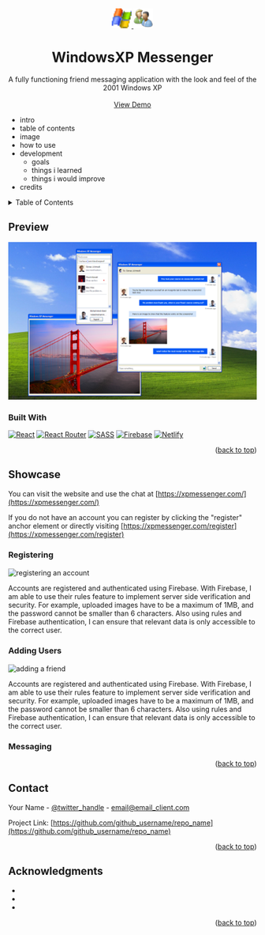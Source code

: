 <a name="readme-top"></a>

<!-- PROJECT LOGO -->
<br />
<div align="center">
  <a href="https://github.com/abedmohammed/windows-xp-messenger">
    <img src="https://github.com/abedmohammed/windows-xp-messenger/blob/main/src/assets/images/windowslogo.png" alt="Logo" width="40" height="40">
    <img src="https://github.com/abedmohammed/windows-xp-messenger/blob/main/public/people.png" alt="Logo" width="40" height="40">
  </a>

<h1 align="center">WindowsXP Messenger</h1>

  <p align="center">
    A fully functioning friend messaging application with the look and feel of the 2001 Windows XP
    <br />
    <br />
    <a href="https://xpmessenger.com/">View Demo</a>
  </p>
</div>


<!-- TABLE OF CONTENTS -->
- intro
- table of contents
- image
- how to use
- development
  - goals
  - things i learned
  - things i would improve
- credits

<details>
  <summary>Table of Contents</summary>
  <ol>
    <li>
      <a href="#about-the-project">About The Project</a>
      <ul>
        <li><a href="#built-with">Built With</a></li>
      </ul>
    </li>
    <li>
      <a href="#getting-started">Getting Started</a>
      <ul>
        <li><a href="#prerequisites">Prerequisites</a></li>
        <li><a href="#installation">Installation</a></li>
      </ul>
    </li>
    <li><a href="#usage">Usage</a></li>
    <li><a href="#roadmap">Roadmap</a></li>
    <li><a href="#contributing">Contributing</a></li>
    <li><a href="#license">License</a></li>
    <li><a href="#contact">Contact</a></li>
    <li><a href="#acknowledgments">Acknowledgments</a></li>
  </ol>
</details>


<!-- Preview -->
## Preview

[<img src="https://github.com/abedmohammed/windows-xp-messenger/blob/main/screenshot1.png" alt="Screenshot to demo the site">](https://xpmessenger.com/)


### Built With

[![React](https://img.shields.io/badge/react-%2320232a.svg?style=for-the-badge&logo=react&logoColor=%2361DAFB)](https://react.dev/)
[![React Router](https://img.shields.io/badge/React_Router-CA4245?style=for-the-badge&logo=react-router&logoColor=white)](https://reactrouter.com/en/main)
[![SASS](https://img.shields.io/badge/SASS-hotpink.svg?style=for-the-badge&logo=SASS&logoColor=white)](https://sass-lang.com/)
[![Firebase](https://img.shields.io/badge/firebase-%23039BE5.svg?style=for-the-badge&logo=firebase)](https://firebase.google.com/)
[![Netlify](https://img.shields.io/badge/netlify-%23000000.svg?style=for-the-badge&logo=netlify&logoColor=#00C7B7)](https://www.netlify.com/)

<p align="right">(<a href="#readme-top">back to top</a>)</p>


<!-- Showcase -->
## Showcase

You can visit the website and use the chat at [https://xpmessenger.com/](https://xpmessenger.com/)

If you do not have an account you can register by clicking the "register" anchor element or directly visiting [https://xpmessenger.com/register](https://xpmessenger.com/register)

### Registering


<img align="center" src="https://user-images.githubusercontent.com/72363970/226182395-12dffe99-c99d-4c2a-bd92-3534658786cf.gif" alt="registering an account" width="550" height="450">

<br />

Accounts are registered and authenticated using Firebase. With Firebase, I am able to use their rules feature to implement server side verification and security. For example, uploaded images have to be a maximum of 1MB, and the password cannot be smaller than 6 characters. Also using rules and Firebase authentication, I can ensure that relevant data is only accessible to the correct user.

### Adding Users

<img align="center" src="https://user-images.githubusercontent.com/72363970/226183035-eb64bc23-df80-4993-a2d1-ecd09bd31472.gif" alt="adding a friend" width="550" height="350">

<br />

Accounts are registered and authenticated using Firebase. With Firebase, I am able to use their rules feature to implement server side verification and security. For example, uploaded images have to be a maximum of 1MB, and the password cannot be smaller than 6 characters. Also using rules and Firebase authentication, I can ensure that relevant data is only accessible to the correct user.

### Messaging




<p align="right">(<a href="#readme-top">back to top</a>)</p>



<!-- CONTACT -->
## Contact

Your Name - [@twitter_handle](https://twitter.com/twitter_handle) - email@email_client.com

Project Link: [https://github.com/github_username/repo_name](https://github.com/github_username/repo_name)

<p align="right">(<a href="#readme-top">back to top</a>)</p>



<!-- ACKNOWLEDGMENTS -->
## Acknowledgments

* []()
* []()
* []()

<p align="right">(<a href="#readme-top">back to top</a>)</p>
